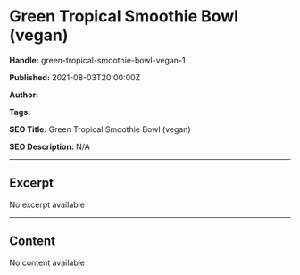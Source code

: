 # Green Tropical Smoothie Bowl (vegan)

**Handle:** green-tropical-smoothie-bowl-vegan-1

**Published:** 2021-08-03T20:00:00Z

**Author:**  

**Tags:** 

**SEO Title:** Green Tropical Smoothie Bowl (vegan)

**SEO Description:** N/A

---

## Excerpt

No excerpt available

---

## Content

No content available

